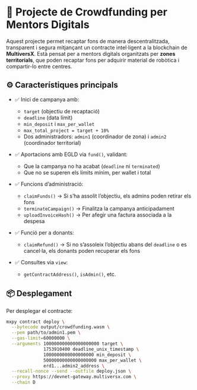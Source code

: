 # 🤖 Projecte de Crowdfunding per Mentors Digitals

Aquest projecte permet recaptar fons de manera descentralitzada, transparent i segura mitjançant un contracte intel·ligent a la blockchain de **MultiversX**. Està pensat per a mentors digitals organitzats per **zones territorials**, que poden recaptar fons per adquirir material de robòtica i compartir-lo entre centres.

## ⚙️ Característiques principals

- ✅ Inici de campanya amb:
  - `target` (objectiu de recaptació)
  - `deadline` (data límit)
  - `min_deposit` i `max_per_wallet`
  - `max_total_project = target + 10%`
  - Dos administradors: `admin1` (coordinador de zona) i `admin2` (coordinador territorial)

- ✅ Aportacions amb EGLD via `fund()`, validant:
  - Que la campanya no ha acabat (`deadline` ni `terminated`)
  - Que no se superen els límits mínim, per wallet i total

- ✅ Funcions d’administració:
  - `claimFunds()` → Si s’ha assolit l’objectiu, els admins poden retirar els fons
  - `terminateCampaign()` → Finalitza la campanya anticipadament
  - `uploadInvoiceHash()` → Per afegir una factura associada a la despesa

- ✅ Funció per a donants:
  - `claimRefund()` → Si no s’assoleix l’objectiu abans del `deadline` o es cancel·la, els donants poden recuperar els fons

- ✅ Consultes via `view`:
  - `getContractAddress()`, `isAdmin()`, etc.

## 📦 Desplegament

Per desplegar el contracte:
```bash
mxpy contract deploy \
  --bytecode output/crowdfunding.wasm \
  --pem path/to/admin1.pem \
  --gas-limit=60000000 \
  --arguments 100000000000000000000 target \
              1753910400 deadline_unix_timestamp \
              1000000000000000000 min_deposit \
              50000000000000000000 max_per_wallet \
              erd1...admin2_address \
  --recall-nonce --send --outfile deploy.json \
  --proxy https://devnet-gateway.multiversx.com \
  --chain D
